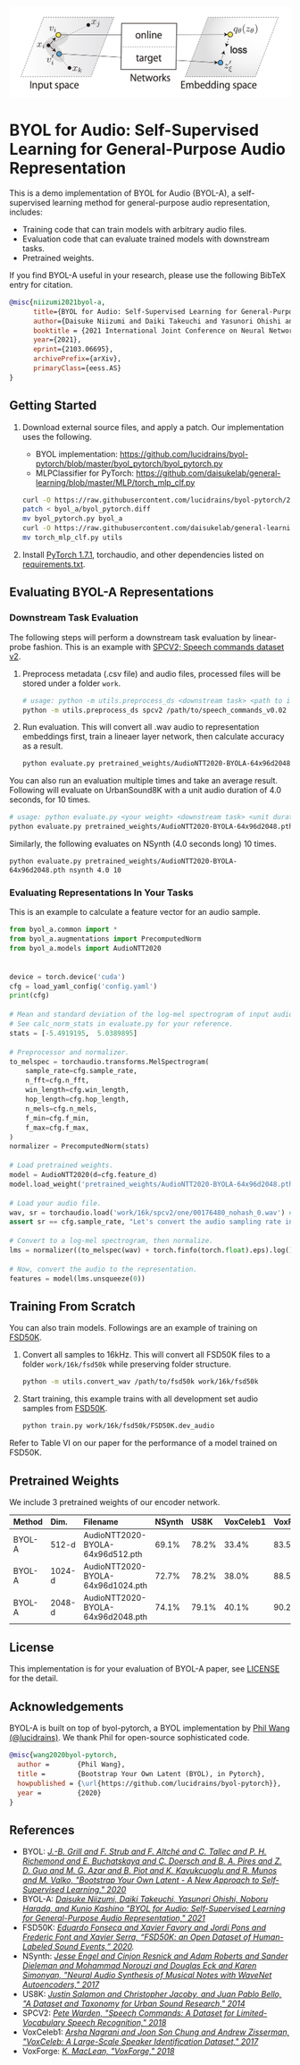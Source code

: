 ![key_visual](byol-a-key-visual.png)

# BYOL for Audio: Self-Supervised Learning for General-Purpose Audio Representation

This is a demo implementation of BYOL for Audio (BYOL-A), a self-supervised learning method for general-purpose audio representation, includes:

- Training code that can train models with arbitrary audio files.
- Evaluation code that can evaluate trained models with downstream tasks.
- Pretrained weights.

If you find BYOL-A useful in your research, please use the following BibTeX entry for citation.

```BibTeX
@misc{niizumi2021byol-a,
      title={BYOL for Audio: Self-Supervised Learning for General-Purpose Audio Representation}, 
      author={Daisuke Niizumi and Daiki Takeuchi and Yasunori Ohishi and Noboru Harada and Kunio Kashino},
      booktitle = {2021 International Joint Conference on Neural Networks, {IJCNN} 2021},
      year={2021},
      eprint={2103.06695},
      archivePrefix={arXiv},
      primaryClass={eess.AS}
}
```

## Getting Started

1. Download external source files, and apply a patch. Our implementation uses the following.

    - BYOL implementation: https://github.com/lucidrains/byol-pytorch/blob/master/byol_pytorch/byol_pytorch.py
    - MLPClassifier for PyTorch: https://github.com/daisukelab/general-learning/blob/master/MLP/torch_mlp_clf.py

    ```sh
    curl -O https://raw.githubusercontent.com/lucidrains/byol-pytorch/2aa84ee18fafecaf35637da4657f92619e83876d/byol_pytorch/byol_pytorch.py
    patch < byol_a/byol_pytorch.diff
    mv byol_pytorch.py byol_a
    curl -O https://raw.githubusercontent.com/daisukelab/general-learning/7b31d31637d73e1a74aec3930793bd5175b64126/MLP/torch_mlp_clf.py
    mv torch_mlp_clf.py utils
    ```

2. Install [PyTorch 1.7.1](https://pytorch.org/get-started/locally/), torchaudio, and other dependencies listed on [requirements.txt](requirements.txt).

## Evaluating BYOL-A Representations

### Downstream Task Evaluation

The following steps will perform a downstream task evaluation by linear-probe fashion.
This is an example with [SPCV2; Speech commands dataset v2](https://arxiv.org/abs/1804.03209).

1. Preprocess metadata (.csv file) and audio files, processed files will be stored under a folder `work`.

    ```sh
    # usage: python -m utils.preprocess_ds <downstream task> <path to its dataset>
    python -m utils.preprocess_ds spcv2 /path/to/speech_commands_v0.02
    ```

2. Run evaluation. This will convert all .wav audio to representation embeddings first, train a lineaer layer network, then calculate accuracy as a result.

    ```sh
    python evaluate.py pretrained_weights/AudioNTT2020-BYOLA-64x96d2048.pth spcv2
    ```

You can also run an evaluation multiple times and take an average result. Following will evaluate on UrbanSound8K with a unit audio duration of 4.0 seconds, for 10 times.

```sh
# usage: python evaluate.py <your weight> <downstream task> <unit duration sec.> <# of iteration>
python evaluate.py pretrained_weights/AudioNTT2020-BYOLA-64x96d2048.pth us8k 4.0 10
```

Similarly, the following evaluates on NSynth (4.0 seconds long) 10 times.

```shell
python evaluate.py pretrained_weights/AudioNTT2020-BYOLA-64x96d2048.pth nsynth 4.0 10
```

### Evaluating Representations In Your Tasks

This is an example to calculate a feature vector for an audio sample.

```python
from byol_a.common import *
from byol_a.augmentations import PrecomputedNorm
from byol_a.models import AudioNTT2020


device = torch.device('cuda')
cfg = load_yaml_config('config.yaml')
print(cfg)

# Mean and standard deviation of the log-mel spectrogram of input audio samples, pre-computed.
# See calc_norm_stats in evaluate.py for your reference.
stats = [-5.4919195,  5.0389895]

# Preprocessor and normalizer.
to_melspec = torchaudio.transforms.MelSpectrogram(
    sample_rate=cfg.sample_rate,
    n_fft=cfg.n_fft,
    win_length=cfg.win_length,
    hop_length=cfg.hop_length,
    n_mels=cfg.n_mels,
    f_min=cfg.f_min,
    f_max=cfg.f_max,
)
normalizer = PrecomputedNorm(stats)

# Load pretrained weights.
model = AudioNTT2020(d=cfg.feature_d)
model.load_weight('pretrained_weights/AudioNTT2020-BYOLA-64x96d2048.pth', device)

# Load your audio file.
wav, sr = torchaudio.load('work/16k/spcv2/one/00176480_nohash_0.wav') # a sample from SPCV2 for now
assert sr == cfg.sample_rate, "Let's convert the audio sampling rate in advance, or do it here online."

# Convert to a log-mel spectrogram, then normalize.
lms = normalizer((to_melspec(wav) + torch.finfo(torch.float).eps).log())

# Now, convert the audio to the representation.
features = model(lms.unsqueeze(0))
```

## Training From Scratch

You can also train models. Followings are an example of training on [FSD50K](https://zenodo.org/record/4060432#.YH2fYhT7RzU).

1. Convert all samples to 16kHz. This will convert all FSD50K files to a folder `work/16k/fsd50k` while preserving folder structure.

    ```sh
    python -m utils.convert_wav /path/to/fsd50k work/16k/fsd50k
    ```

2. Start training, this example trains with all development set audio samples from [FSD50K](https://zenodo.org/record/4060432#.YH2fYhT7RzU).

    ```sh
    python train.py work/16k/fsd50k/FSD50K.dev_audio
    ```

Refer to Table VI on our paper for the performance of a model trained on FSD50K.

## Pretrained Weights

We include 3 pretrained weights of our encoder network.

| Method | Dim.   | Filename                          | NSynth | US8K  | VoxCeleb1 | VoxForge | SPCV2/12 | SPCV2 | Average |
|:-------|:-------|:----------------------------------|:-------|:------|:----------|:---------|:---------|:------|:--------|
| BYOL-A | 512-d  | AudioNTT2020-BYOLA-64x96d512.pth  |  69.1% | 78.2% |     33.4% |    83.5% |    86.5% | 88.9% |   73.3% |
| BYOL-A | 1024-d | AudioNTT2020-BYOLA-64x96d1024.pth |  72.7% | 78.2% |     38.0% |    88.5% |    90.1% | 91.4% |   76.5% |
| BYOL-A | 2048-d | AudioNTT2020-BYOLA-64x96d2048.pth |  74.1% | 79.1% |     40.1% |    90.2% |    91.0% | 92.2% |   77.8% |

## License

This implementation is for your evaluation of BYOL-A paper, see [LICENSE](LICENSE) for the detail.

## Acknowledgements

BYOL-A is built on top of byol-pytorch, a BYOL implementation by [Phil Wang (@lucidrains)](https://github.com/lucidrains). We thank Phil for open-source sophisticated code.

```BibTeX
@misc{wang2020byol-pytorch,
  author =       {Phil Wang},
  title =        {Bootstrap Your Own Latent (BYOL), in Pytorch},
  howpublished = {\url{https://github.com/lucidrains/byol-pytorch}},
  year =         {2020}
}
```

## References
- BYOL: *[J.-B. Grill and F. Strub and F. Altché and C. Tallec and P. H. Richemond and E. Buchatskaya and C. Doersch and B. A. Pires and Z. D. Guo and M. G. Azar and B. Piot and K. Kavukcuoglu and R. Munos and M. Valko, "Bootstrap Your Own Latent - A New Approach to Self-Supervised Learning," 2020](http://arxiv.org/abs/2006.07733)*
- BYOL-A: *[Daisuke Niizumi, Daiki Takeuchi, Yasunori Ohishi, Noboru Harada, and Kunio Kashino "BYOL for Audio: Self-Supervised Learning for General-Purpose Audio Representation," 2021](https://arxiv.org/abs/2103.06695)*
- FSD50K: *[Eduardo Fonseca and Xavier Favory and Jordi Pons and Frederic Font and Xavier Serra, “FSD50K: an Open Dataset of Human-Labeled Sound Events,” 2020](https://arxiv.org/abs/2010.00475).*
- NSynth: *[Jesse Engel and Cinjon Resnick and Adam Roberts and Sander Dieleman and Mohammad Norouzi and Douglas Eck and Karen Simonyan, "Neural Audio Synthesis of Musical Notes with WaveNet Autoencoders," 2017](http://proceedings.mlr.press/v70/engel17a.html)*
- US8K: *[Justin Salamon and Christopher Jacoby, and Juan Pablo Bello, "A Dataset and Taxonomy for Urban Sound Research," 2014](http://www.justinsalamon.com/uploads/4/3/9/4/4394963/salamon_urbansound_acmmm14.pdf)*
- SPCV2: *[Pete Warden, "Speech Commands: A Dataset for Limited-Vocabulary Speech Recognition," 2018](https://arxiv.org/abs/1804.03209)*
- VoxCeleb1: *[Arsha Nagrani and Joon Son Chung and Andrew Zisserman, "VoxCeleb: A Large-Scale Speaker Identification Dataset," 2017](https://www.isca-speech.org/archive/Interspeech_2017/abstracts/0950.html)*
- VoxForge: *[K. MacLean, "VoxForge," 2018](http://www.voxforge.org/home)*
